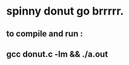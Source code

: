 <h1>spinny donut go brrrrr.</h1>

<h2>to compile and run :<h2>
<bold>gcc donut.c -lm && ./a.out</bold>

